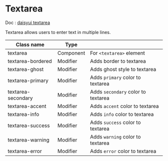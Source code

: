 
# Textarea

Doc : [daisyui textarea](https://daisyui.com/components/textarea/)

Textarea allows users to enter text in multiple lines.

| Class name         |   Type     |                                    |
|--------------------|------------|------------------------------------|
| textarea 	         | Component  | For `<textarea>` element           |
| textarea-bordered  | Modifier   | Adds border to textarea            |
| textarea-ghost     | Modifier   | Adds ghost style to textarea       |
| textarea-primary   | Modifier   | Adds `primary` color to textarea   |
| textarea-secondary | Modifier   | Adds `secondary` color to textarea |
| textarea-accent    | Modifier   | Adds `accent` color to textarea    |
| textarea-info      | Modifier   | Adds `info` color to textarea      |
| textarea-success   | Modifier   | Adds `success` color to textarea   |
| textarea-warning   | Modifier   | Adds `warning` color to textarea   |
| textarea-error     | Modifier   | Adds `error` color to textarea     |
